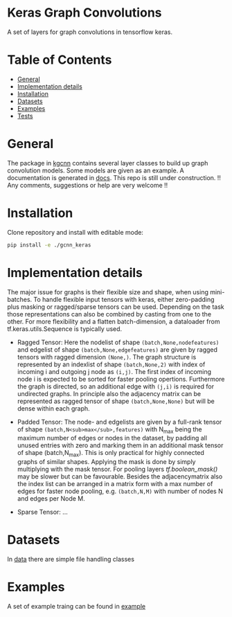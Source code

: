 # Keras Graph Convolutions

A set of layers for graph convolutions in tensorflow keras.

# Table of Contents
* [General](#general)
* [Implementation details](#implementation-details)
* [Installation](#installation)
* [Datasets](#datasets)
* [Examples](#examples)
* [Tests](#tests)
 

<a name="general"></a>
# General

The package in [kgcnn](kgcnn) contains several layer classes to build up graph convolution models. 
Some models are given as an example.
A documentation is generated in [docs](docs).
This repo is still under construction.
!! Any comments, suggestions or help are very welcome !! 

<a name="installation"></a>
# Installation

Clone repository and install with editable mode:

```bash
pip install -e ./gcnn_keras
```

<a name="implementation-details"></a>
# Implementation details

The major issue for graphs is their flexible size and shape, when using mini-batches. To handle flexible input tensors with keras,
either zero-padding plus masking or ragged/sparse tensors can be used. 
Depending on the task those representations can also be combined by casting from one to the other.
For more flexibility and a flatten batch-dimension, a dataloader from tf.keras.utils.Sequence is typically used. 

* Ragged Tensor:
Here the nodelist of shape `(batch,None,nodefeatures)` and edgelist of shape `(batch,None,edgefeatures)` are given by ragged tensors with ragged dimension `(None,)`.
The graph structure is represented by an indexlist of shape `(batch,None,2)` with index of incoming i and outgoing j node as `(i,j)`. 
The first index of incoming node i is expected to be sorted for faster pooling opertions. Furthermore the graph is directed, so an additional edge with `(j,i)` is required for undirected graphs.
In principle also the adjacency matrix can be represented as ragged tensor of shape `(batch,None,None)` but will be dense within each graph.

* Padded Tensor:
The node- and edgelists are given by a full-rank tensor of shape `(batch,N<sub>max</sub>,features)` with N<sub>max</sub> being the maximum number of edges or nodes in the dataset, 
by padding all unused entries with zero and marking them in an additional mask tensor of shape (batch,N<sub>max</sub>). 
This is only practical for highly connected graphs of similar shapes. 
Applying the mask is done by simply multiplying with the mask tensor. For pooling layers *tf.boolean_mask()* may be slower but can be favourable.
Besides the adjacencymatrix also the index list can be arranged in a matrix form with a max number of edges for faster node pooling, e.g. `(batch,N,M)` with number of nodes N and edges per Node M.


* Sparse Tensor:
...


<a name="datasets"></a>
# Datasets

In [data](kgcnn/data) there are simple file handling classes

<a name="examples"></a>
# Examples

A set of example traing can be found in [example](examples)